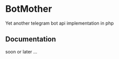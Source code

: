 # BotMother

Yet another telegram bot api implementation in php

## Documentation

soon or later ...